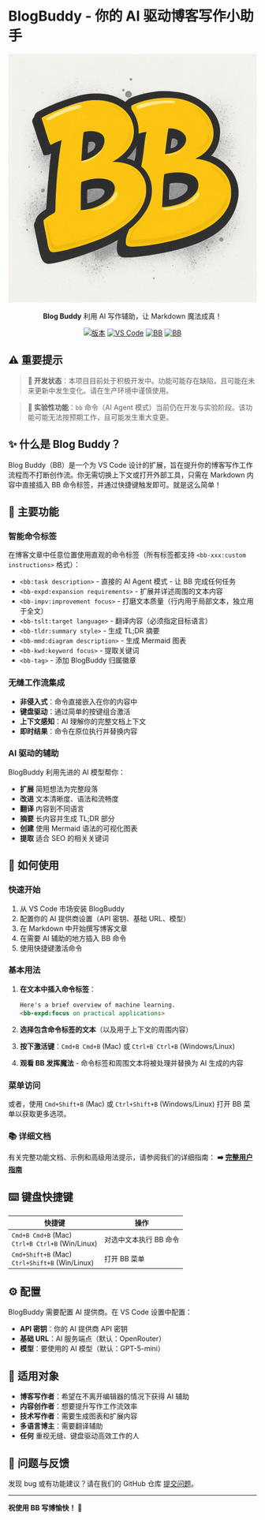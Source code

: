 # BlogBuddy - 你的 AI 驱动博客写作小助手

<div align="center">

![BlogBuddy 标志](images/logo.png)

**Blog Buddy** 利用 AI 写作辅助，让 Markdown 魔法成真！

[![版本](https://img.shields.io/badge/version-0.0.1-FFD900.svg)](https://github.com/SandyKidYao/blogbuddy)
[![VS Code](https://img.shields.io/badge/VS%20Code-Extension-007ACC.svg)](https://marketplace.visualstudio.com/items?itemName=blogbuddy.blogbuddy)
[![BB](https://img.shields.io/badge/created_with-BB-FFD900)](https://github.com/SandyKidYao/blogbuddy)
[![BB](https://img.shields.io/badge/translated_by-BB-FFD900)](https://github.com/SandyKidYao/blogbuddy)
</div>



## ⚠️ 重要提示

> **🚧 开发状态**：本项目目前处于积极开发中。功能可能存在缺陷，且可能在未来更新中发生变化。请在生产环境中谨慎使用。

> **🧪 实验性功能**：`bb` 命令（AI Agent 模式）当前仍在开发与实验阶段。该功能可能无法按预期工作，且可能发生重大变更。

## ✨ 什么是 Blog Buddy？

Blog Buddy（BB）是一个为 VS Code 设计的扩展，旨在提升你的博客写作工作流程而不打断创作流。你无需切换上下文或打开外部工具，只需在 Markdown 内容中直接插入 BB 命令标签，并通过快捷键触发即可。就是这么简单！

## 🚀 主要功能

### 智能命令标签
在博客文章中任意位置使用直观的命令标签（所有标签都支持 `<bb-xxx:custom instructions>` 格式）：
- `<bb:task description>` - 直接的 AI Agent 模式 - 让 BB 完成任何任务
- `<bb-expd:expansion requirements>` - 扩展并详述周围的文本内容
- `<bb-impv:improvement focus>` - 打磨文本质量（行内用于局部文本，独立用于全文）
- `<bb-tslt:target language>` - 翻译内容（必须指定目标语言）
- `<bb-tldr:summary style>` - 生成 TL;DR 摘要
- `<bb-mmd:diagram description>` - 生成 Mermaid 图表
- `<bb-kwd:keyword focus>` - 提取关键词
- `<bb-tag>` - 添加 BlogBuddy 归属徽章

### 无缝工作流集成
- **非侵入式**：命令直接嵌入在你的内容中
- **键盘驱动**：通过简单的按键组合激活
- **上下文感知**：AI 理解你的完整文档上下文
- **即时结果**：命令在原位执行并替换内容

### AI 驱动的辅助
BlogBuddy 利用先进的 AI 模型帮你：
- **扩展** 简短想法为完整段落
- **改进** 文本清晰度、语法和流畅度
- **翻译** 内容到不同语言
- **摘要** 长内容并生成 TL;DR 部分
- **创建** 使用 Mermaid 语法的可视化图表
- **提取** 适合 SEO 的相关关键词

## 📖 如何使用

### 快速开始
1. 从 VS Code 市场安装 BlogBuddy
2. 配置你的 AI 提供商设置（API 密钥、基础 URL、模型）
3. 在 Markdown 中开始撰写博客文章
4. 在需要 AI 辅助的地方插入 BB 命令
5. 使用快捷键激活命令

### 基本用法
1. **在文本中插入命令标签**：
   ```markdown
   Here's a brief overview of machine learning.
   <bb-expd:focus on practical applications>
   ```

2. **选择包含命令标签的文本**（以及用于上下文的周围内容）

3. **按下激活键**：`Cmd+B Cmd+B` (Mac) 或 `Ctrl+B Ctrl+B` (Windows/Linux)

4. **观看 BB 发挥魔法** - 命令标签和周围文本将被处理并替换为 AI 生成的内容

### 菜单访问
或者，使用 `Cmd+Shift+B` (Mac) 或 `Ctrl+Shift+B` (Windows/Linux) 打开 BB 菜单以获取更多选项。

### 📚 详细文档
有关完整功能文档、示例和高级用法提示，请参阅我们的详细指南：
**➡️ [完整用户指南](docs/help_中文.md)**

## ⌨️ 键盘快捷键

| 快捷键 | 操作 |
|--------|------|
| `Cmd+B Cmd+B` (Mac)<br>`Ctrl+B Ctrl+B` (Win/Linux) | 对选中文本执行 BB 命令 |
| `Cmd+Shift+B` (Mac)<br>`Ctrl+Shift+B` (Win/Linux) | 打开 BB 菜单 |

## ⚙️ 配置

BlogBuddy 需要配置 AI 提供商。在 VS Code 设置中配置：

- **API 密钥**：你的 AI 提供商 API 密钥
- **基础 URL**：AI 服务端点（默认：OpenRouter）
- **模型**：要使用的 AI 模型（默认：GPT-5-mini）

## 🎯 适用对象

- **博客写作者**：希望在不离开编辑器的情况下获得 AI 辅助
- **内容创作者**：想要提升写作工作流效率
- **技术写作者**：需要生成图表和扩展内容
- **多语言博主**：需要翻译辅助
- **任何** 重视无缝、键盘驱动高效工作的人

## 🐛 问题与反馈

发现 bug 或有功能建议？请在我们的 GitHub 仓库 [提交问题](https://github.com/SandyKidYao/blogbuddy/issues)。

---

**祝使用 BB 写博愉快！ 🎉**
